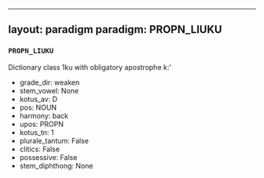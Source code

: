 
---
layout: paradigm
paradigm: PROPN_LIUKU
---
### ` PROPN_LIUKU `

Dictionary class 1ku with obligatory apostrophe k:’
* grade_dir: weaken
* stem_vowel: None
* kotus_av: D
* pos: NOUN
* harmony: back
* upos: PROPN
* kotus_tn: 1
* plurale_tantum: False
* clitics: False
* possessive: False
* stem_diphthong: None
